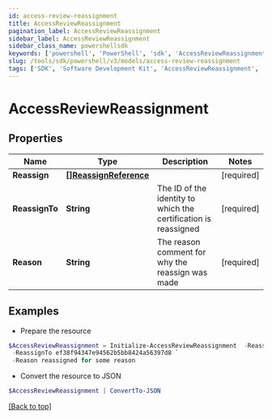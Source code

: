 ```yaml
---
id: access-review-reassignment
title: AccessReviewReassignment
pagination_label: AccessReviewReassignment
sidebar_label: AccessReviewReassignment
sidebar_class_name: powershellsdk
keywords: ['powershell', 'PowerShell', 'sdk', 'AccessReviewReassignment', 'AccessReviewReassignment'] 
slug: /tools/sdk/powershell/v3/models/access-review-reassignment
tags: ['SDK', 'Software Development Kit', 'AccessReviewReassignment', 'AccessReviewReassignment']
---
```



# AccessReviewReassignment

## Properties

Name | Type | Description | Notes
------------ | ------------- | ------------- | -------------
**Reassign** | [**[]ReassignReference**](reassign-reference) |  | [required]
**ReassignTo** | **String** | The ID of the identity to which the certification is reassigned | [required]
**Reason** | **String** | The reason comment for why the reassign was made | [required]

## Examples

- Prepare the resource
```powershell
$AccessReviewReassignment = Initialize-AccessReviewReassignment  -Reassign null `
 -ReassignTo ef38f94347e94562b5bb8424a56397d8 `
 -Reason reassigned for some reason
```

- Convert the resource to JSON
```powershell
$AccessReviewReassignment | ConvertTo-JSON
```


[[Back to top]](#) 

